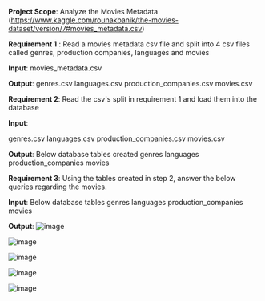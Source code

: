 **Project Scope**: Analyze the Movies Metadata (https://www.kaggle.com/rounakbanik/the-movies-dataset/version/7#movies_metadata.csv)

**Requirement 1** :
Read a movies metadata csv file and split into 4 csv files called genres, production companies, languages and movies

**Input**: 
movies_metadata.csv

**Output**:
genres.csv
languages.csv
production_companies.csv
movies.csv


**Requirement 2**:
Read the csv's split in requirement 1 and load them into the database

**Input**:

genres.csv
languages.csv
production_companies.csv
movies.csv

**Output**:
Below database tables created
genres 
languages
production_companies
movies


**Requirement 3**: Using the tables created in step 2, answer the below queries regarding the movies.

**Input**: Below database tables
genres 
languages
production_companies
movies

**Output**:
![image](https://user-images.githubusercontent.com/54161349/137036985-e5f40aeb-586a-41de-9cfb-c9391c99bab1.png)


![image](https://user-images.githubusercontent.com/54161349/137037058-308a235d-126f-4b4b-a24b-f25830aec733.png)


![image](https://user-images.githubusercontent.com/54161349/137038004-84ad8f74-00cd-43fc-93c7-62be2ed406b6.png)


![image](https://user-images.githubusercontent.com/54161349/137038020-79f302f5-bbe5-4484-9a4c-504ae8d6c8af.png)


![image](https://user-images.githubusercontent.com/54161349/137038032-d38c5e7f-2e62-47ed-88b4-9c25f2f38e26.png)
